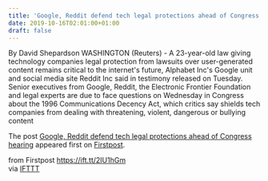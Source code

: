 ```yaml
---
title: 'Google, Reddit defend tech legal protections ahead of Congress hearing'
date: 2019-10-16T02:01:00+01:00
draft: false
---
```


By David Shepardson WASHINGTON (Reuters) - A 23-year-old law giving technology companies legal protection from lawsuits over user-generated content remains critical to the internet's future, Alphabet Inc's Google unit and social media site Reddit Inc said in testimony released on Tuesday. Senior executives from Google, Reddit, the Electronic Frontier Foundation and legal experts are due to face questions on Wednesday in Congress about the 1996 Communications Decency Act, which critics say shields tech companies from dealing with threatening, violent, dangerous or bullying content

The post [Google, Reddit defend tech legal protections ahead of Congress hearing](http://www.firstpost.com/tech/news-analysis/google-reddit-defend-tech-legal-protections-ahead-of-congress-hearing-7505071.html) appeared first on [Firstpost](http://www.firstpost.com).

  
  
from Firstpost https://ift.tt/2IU1hGm  
via [IFTTT](https://ifttt.com/?ref=da&site=blogger)